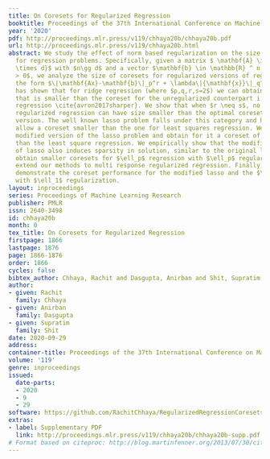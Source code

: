 ```yaml
---
title: On Coresets for Regularized Regression
booktitle: Proceedings of the 37th International Conference on Machine Learning
year: '2020'
pdf: http://proceedings.mlr.press/v119/chhaya20b/chhaya20b.pdf
url: http://proceedings.mlr.press/v119/chhaya20b.html
abstract: We study the effect of norm based regularization on the size of coresets
  for regression problems. Specifically, given a matrix $ \mathbf{A} \in {\mathbb{R}}^{n
  \times d}$ with $n\gg d$ and a vector $\mathbf{b} \in \mathbb{R} ^ n $ and $\lambda
  > 0$, we analyze the size of coresets for regularized versions of regression of
  the form $\|\mathbf{Ax}-\mathbf{b}\|_p^r + \lambda\|{\mathbf{x}}\|_q^s$. Prior work
  has shown that for ridge regression (where $p,q,r,s=2$) we can obtain a coreset
  that is smaller than the coreset for the unregularized counterpart i.e. least squares
  regression \cite{avron2017sharper}. We show that when $r \neq s$, no coreset for
  regularized regression can have size smaller than the optimal coreset of the unregularized
  version. The well known lasso problem falls under this category and hence does not
  allow a coreset smaller than the one for least squares regression. We propose a
  modified version of the lasso problem and obtain for it a coreset of size smaller
  than the least square regression. We empirically show that the modified version
  of lasso also induces sparsity in solution, similar to the original lasso. We also
  obtain smaller coresets for $\ell_p$ regression with $\ell_p$ regularization. We
  extend our methods to multi response regularized regression. Finally, we empirically
  demonstrate the coreset performance for the modified lasso and the $\ell_1$ regression
  with $\ell_1$ regularization.
layout: inproceedings
series: Proceedings of Machine Learning Research
publisher: PMLR
issn: 2640-3498
id: chhaya20b
month: 0
tex_title: On Coresets for Regularized Regression
firstpage: 1866
lastpage: 1876
page: 1866-1876
order: 1866
cycles: false
bibtex_author: Chhaya, Rachit and Dasgupta, Anirban and Shit, Supratim
author:
- given: Rachit
  family: Chhaya
- given: Anirban
  family: Dasgupta
- given: Supratim
  family: Shit
date: 2020-09-29
address: 
container-title: Proceedings of the 37th International Conference on Machine Learning
volume: '119'
genre: inproceedings
issued:
  date-parts:
  - 2020
  - 9
  - 29
software: https://github.com/RachitChhaya/RegularizedRegressionCoresets
extras:
- label: Supplementary PDF
  link: http://proceedings.mlr.press/v119/chhaya20b/chhaya20b-supp.pdf
# Format based on citeproc: http://blog.martinfenner.org/2013/07/30/citeproc-yaml-for-bibliographies/
---
```

